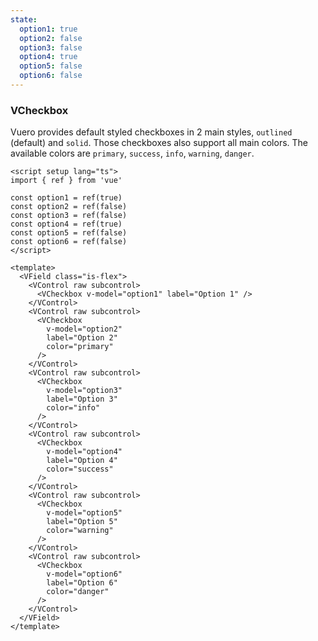 ```yaml
---
state:
  option1: true
  option2: false
  option3: false
  option4: true
  option5: false
  option6: false
---
```


### VCheckbox

Vuero provides default styled checkboxes in 2 main styles, `outlined` (default)
and `solid`. Those checkboxes also support all main colors.
The available colors are `primary`, `success`, `info`,
`warning`, `danger`.

<!--code-->

```vue
<script setup lang="ts">
import { ref } from 'vue'

const option1 = ref(true)
const option2 = ref(false)
const option3 = ref(false)
const option4 = ref(true)
const option5 = ref(false)
const option6 = ref(false)
</script>

<template>
  <VField class="is-flex">
    <VControl raw subcontrol>
      <VCheckbox v-model="option1" label="Option 1" />
    </VControl>
    <VControl raw subcontrol>
      <VCheckbox
        v-model="option2"
        label="Option 2"
        color="primary"
      />
    </VControl>
    <VControl raw subcontrol>
      <VCheckbox
        v-model="option3"
        label="Option 3"
        color="info"
      />
    </VControl>
    <VControl raw subcontrol>
      <VCheckbox
        v-model="option4"
        label="Option 4"
        color="success"
      />
    </VControl>
    <VControl raw subcontrol>
      <VCheckbox
        v-model="option5"
        label="Option 5"
        color="warning"
      />
    </VControl>
    <VControl raw subcontrol>
      <VCheckbox
        v-model="option6"
        label="Option 6"
        color="danger"
      />
    </VControl>
  </VField>
</template>
```

<!--/code-->

<!--example-->

<VField class="is-flex">
    <VControl raw subcontrol>
      <VCheckbox v-model="frontmatter.state.option1" label="Option 1" />
    </VControl>
    <VControl raw subcontrol>
      <VCheckbox v-model="frontmatter.state.option2" label="Option 2" color="primary" />
    </VControl>
    <VControl raw subcontrol>
      <VCheckbox v-model="frontmatter.state.option3" label="Option 3" color="info" />
    </VControl>
    <VControl raw subcontrol>
      <VCheckbox v-model="frontmatter.state.option4" label="Option 4" color="success" />
    </VControl>
    <VControl raw subcontrol>
      <VCheckbox v-model="frontmatter.state.option5" label="Option 5" color="warning" />
    </VControl>
    <VControl raw subcontrol>
      <VCheckbox v-model="frontmatter.state.option6" label="Option 6" color="danger" />
    </VControl>
  </VField>

<!--/example-->
